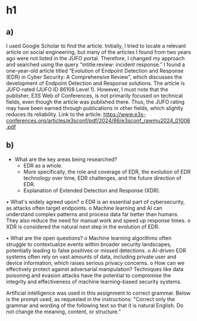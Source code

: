 # h1
## a) 
I used Google Scholar to find the article. Initially, I tried to locate a relevant article on social engineering, but many of the articles I found from two years ago were not listed in the JUFO portal. Therefore, I changed my approach and searched using the query “intitle:review: incident response.” I found a one-year-old article titled “Evolution of Endpoint Detection and Response (EDR) in Cyber Security: A Comprehensive Review”, which discusses the development of Endpoint Detection and Response solutions. The article is JUFO-rated (JUFO ID 86108 Level 1). However, I must note that the publisher, E3S Web of Conferences, is not primarily focused on technical fields, even though the article was published there. Thus, the JUFO rating may have been earned through publications in other fields, which slightly reduces its reliability. Link to the article: https://www.e3s-conferences.org/articles/e3sconf/pdf/2024/86/e3sconf_rawmu2024_01006.pdf

## b)
- What are the key areas being researched?
  - EDR as a whole.
  - More specifically, the role and coverage of EDR, the evolution of EDR technology over time, EDR challenges, and the future direction of EDR.
  - Explanation of Extended Detection and Response (XDR).

•	What's widely agreed upon?
o	EDR is an essential part of cybersecurity, as attacks often target endpoints.
o	Machine learning and AI can understand complex patterns and process data far better than humans. They also reduce the need for manual work and speed up response times.
o	XDR is considered the natural next step in the evolution of EDR.

•	What are the open questions?
o	Machine learning algorithms often struggle to contextualize events within broader security landscapes, potentially leading to false positives or missed detections.
o	AI-driven EDR systems often rely on vast amounts of data, including private user and device information, which raises serious privacy concerns.
o	How can we effectively protect against adversarial manipulation? Techniques like data poisoning and evasion attacks have the potential to compromise the integrity and effectiveness of machine learning–based security systems.


Artificial intelligence was used in this assignment to correct grammar. Below is the prompt used, as requested in the instructions: 
"Correct only the grammar and wording of the following text so that it is natural English. Do not change the meaning, content, or structure.”
